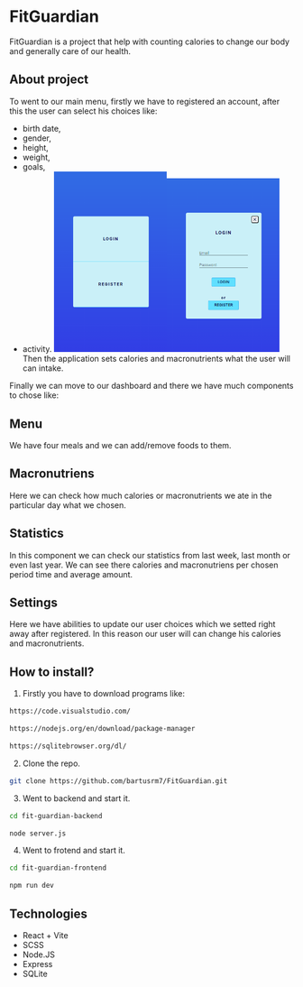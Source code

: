 # FitGuardian #
FitGuardian is a project that help with counting calories to change our body and generally care of our health.

## About project ##
To went to our main menu, firstly we have to registered an account, after this the user can select his choices like:
- birth date,
- gender,
- height,
- weight,
- goals,
- activity.
<img src="/src/assets/Zrzut ekranu 2024-08-28 111746.png" width="200" height="auto" /><img src="/src/assets/Zrzut ekranu 2024-08-28 111759.png" width="200" height="auto" />
Then the application sets calories and macronutrients what the user will can intake.


Finally we can move to our dashboard and there we have much components to chose like:
## Menu ##
We have four meals and we can add/remove foods to them.

## Macronutriens ##
Here we can check how much calories or macronutrients we ate in the particular day what we chosen.

## Statistics ##
In this component we can check our statistics from last week, last month or even last year. We can see there calories and macronutriens per chosen period time and average amount.

## Settings ##
Here we have abilities to update our user choices which we setted right away after registered. In this reason our user will can change his calories and macronutrients.

## How to install? ##
1. Firstly you have to download programs like:
```bash
https://code.visualstudio.com/
```
```bash
https://nodejs.org/en/download/package-manager
```
```bash
https://sqlitebrowser.org/dl/
```

2. Clone the repo.
```bash
git clone https://github.com/bartusrm7/FitGuardian.git
```

3. Went to backend and start it.
```bash
cd fit-guardian-backend
```
```bash
node server.js
```

4. Went to frotend and start it.
```bash
cd fit-guardian-frontend
```
```bash
npm run dev
```

## Technologies ##
- React + Vite
- SCSS
- Node.JS
- Express
- SQLite
